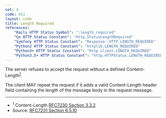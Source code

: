 ```yaml
---
set: 4
code: 411
layout: code
title: Length Required
references:
    "Rails HTTP Status Symbol": ":length_required"
    "Go HTTP Status Constant": "http.StatusLengthRequired"
    "Symfony HTTP Status Constant": "Response::HTTP_LENGTH_REQUIRED"
    "Python2 HTTP Status Constant": "httplib.LENGTH_REQUIRED"
    "Python3+ HTTP Status Constant": "http.client.LENGTH_REQUIRED"
    "Python3.5+ HTTP Status Constant": "http.HTTPStatus.LENGTH_REQUIRED"
---
```


The server refuses to accept the request without a defined
Content-Length<sup>[1](#ref-1)</sup>.

The client MAY repeat the request if it adds a valid Content-Length
header field containing the length of the message body in the request
message.

---

* <span id="ref-1"><sup>1</sup> Content-Length [RFC7230 Section 3.3.2][2]</span>
* Source: [RFC7231 Section 6.5.10][1]

[1]: <https://datatracker.ietf.org/doc/html/rfc7231#section-6.5.10>
[2]: <https://datatracker.ietf.org/doc/html/rfc7230#section-3.3.2>
